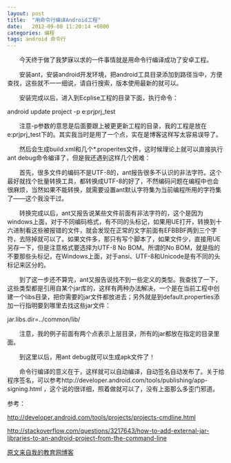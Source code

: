```yaml
---
layout: post
title:  "用命令行编译Android工程"
date:   2012-09-08 11:20:14 +0800
categories: 编程
tags: android 命令行
---
```

　　今天终于做了我梦寐以求的一件事情就是用命令行编译成功了安卓工程。

　　安装ant，安装android开发环境，把android工具目录添加到路径当中，方便查找，这些就不一一细说，请自行搜索，版本使用最新的就可以。
 <!-- more -->

　　安装完成以后，进入到Ecplise工程的目录下面，执行命令：

android update project -p e:prjprj_test

　　注意-p参数的意思是后面要跟上被更更新工程的目录，我的工程是放在e:prjprj_test下的。其实我当时是用了一个点，实在是博客这样写太容易误导了。　　

　　然后会生成build.xml和几个*.properites文件，这时候理论上就可以直接执行ant debug命令编译了，但是我还遇到这样几个困难：

　　首先，很多文件的编码不是UTF-8的，ant报告很多不认识的非法字符。这个最好就找个批量转换工具，都转换成UTF-8的好了，不然编码问题在编程中也会很麻烦，当然如果不能转换，就需要设置ant默认字符集为当前编程所用的字符集了——这个我没干过。

　　转换完成以后，ant又报告说某些文件前面有非法字符的，这个是因为windows上面，对于不同编码格式，有不同的头标记，如果用UE打开，转换到十六进制看这些被报错的文件，就会发现在正常的文字前面有EFBBBF两到三个字符，去除掉就可以了。如果文件多，那只有写个脚本了，如果文件少，直接用UE另存一下，但是注意格式要选择为UTF-8 No BOM。所谓的No BOM，就是指的不要那些头标记，在Windows上面，对于ansi、UTF-8和Unicode是有不同的头标记来区分的。

　　到了这一步还不算完，ant又报告说找不到一些定义的类型。我查找了一下，这些类型都是引用自某个jar库的，这样有两种办法解决，一个是在当前工程中创建一个libs目录，把你需要的jar文件都放进去；另外就是到default.properties添加一行指明要到哪里去找这些jar文件：

jar.libs.dir=../common/lib/

　　注意，我的例子前面有两个点表示上层目录，所有的jar都放在指定的目录里面。

　　到这里以后，用ant debug就可以生成apk文件了！

　　命令行编译的意义在于，这样就可以自动编译，自动签名自动发布了。关于给程序签名，可以参考http://developer.android.com/tools/publishing/app-signing.html ，这个说的很详细，照着做就可以了，没有上面那么多歪门邪道。

参考：

http://developer.android.com/tools/projects/projects-cmdline.html

http://stackoverflow.com/questions/3217643/how-to-add-external-jar-libraries-to-an-android-project-from-the-command-line

[原文来自我的教育网博客][原文来自我的教育网博客]

[原文来自我的教育网博客]:http://teacher.edu.cn/pc/article/201209/555761.html
